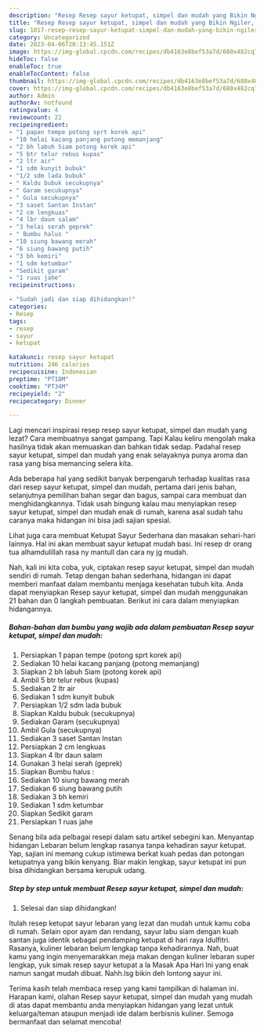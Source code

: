 ```yaml
---
description: "Resep Resep sayur ketupat, simpel dan mudah yang Bikin Ngiler, Buat Buka Puasa}"
title: "Resep Resep sayur ketupat, simpel dan mudah yang Bikin Ngiler, Buat Buka Puasa}"
slug: 1017-resep-resep-sayur-ketupat-simpel-dan-mudah-yang-bikin-ngiler-buat-buka-puasa
category: Uncategorized
date: 2023-04-06T20:13:45.151Z
image: https://img-global.cpcdn.com/recipes/db4163e8bef53a7d/680x482cq70/resep-sayur-ketupat-simpel-dan-mudah-foto-resep-utama.jpg
hideToc: false
enableToc: true
enableTocContent: false
thumbnail: https://img-global.cpcdn.com/recipes/db4163e8bef53a7d/680x482cq70/resep-sayur-ketupat-simpel-dan-mudah-foto-resep-utama.jpg
cover: https://img-global.cpcdn.com/recipes/db4163e8bef53a7d/680x482cq70/resep-sayur-ketupat-simpel-dan-mudah-foto-resep-utama.jpg
author: Admin
authorAv: notfound
ratingvalue: 4
reviewcount: 22
recipeingredient:
- "1 papan tempe potong sprt korek api"
- "10 helai kacang panjang potong memanjang"
- "2 bh labuh Siam potong korek api"
- "5 btr telur rebus kupas"
- "2 ltr air"
- "1 sdm kunyit bubuk"
- "1/2 sdm lada bubuk"
- " Kaldu bubuk secukupnya"
- " Garam secukupnya"
- " Gula secukupnya"
- "3 saset Santan Instan"
- "2 cm lengkuas"
- "4 lbr daun salam"
- "3 helai serah geprek"
- " Bumbu halus "
- "10 siung bawang merah"
- "6 siung bawang putih"
- "3 bh kemiri"
- "1 sdm ketumbar"
- "Sedikit garam"
- "1 ruas jahe"
recipeinstructions:

- "Sudah jadi dan siap dihidangkan!"
categories:
- Resep
tags:
- resep
- sayur
- ketupat

katakunci: resep sayur ketupat 
nutrition: 246 calories
recipecuisine: Indonesian
preptime: "PT18M"
cooktime: "PT34M"
recipeyield: "2"
recipecategory: Dinner

---
```



Lagi mencari inspirasi resep resep sayur ketupat, simpel dan mudah yang lezat? Cara membuatnya sangat gampang. Tapi Kalau keliru mengolah maka hasilnya tidak akan memuaskan dan bahkan tidak sedap. Padahal resep sayur ketupat, simpel dan mudah yang enak selayaknya punya aroma dan rasa yang bisa memancing selera kita.


Ada beberapa hal yang sedikit banyak berpengaruh terhadap kualitas rasa dari resep sayur ketupat, simpel dan mudah, pertama dari jenis bahan, selanjutnya pemilihan bahan segar dan bagus, sampai cara membuat dan menghidangkannya. Tidak usah bingung kalau mau menyiapkan resep sayur ketupat, simpel dan mudah enak di rumah, karena asal sudah tahu caranya maka hidangan ini bisa jadi sajian spesial.

Lihat juga cara membuat Ketupat Sayur Sederhana dan masakan sehari-hari lainnya. Hal ini akan membuat sayur ketupat mudah basi. Ini resep dr orang tua alhamdulillah rasa ny mantull dan cara ny jg mudah.


Nah, kali ini kita coba, yuk, ciptakan resep sayur ketupat, simpel dan mudah sendiri di rumah. Tetap dengan bahan sederhana, hidangan ini dapat memberi manfaat dalam membantu menjaga kesehatan tubuh kita. Anda dapat menyiapkan Resep sayur ketupat, simpel dan mudah menggunakan 21 bahan dan 0 langkah pembuatan. Berikut ini cara dalam menyiapkan hidangannya.

<!--inarticleads1-->

##### Bahan-bahan dan bumbu yang wajib ada dalam pembuatan Resep sayur ketupat, simpel dan mudah:

1. Persiapkan 1 papan tempe (potong sprt korek api)
1. Sediakan 10 helai kacang panjang (potong memanjang)
1. Siapkan 2 bh labuh Siam (potong korek api)
1. Ambil 5 btr telur rebus (kupas)
1. Sediakan 2 ltr air
1. Sediakan 1 sdm kunyit bubuk
1. Persiapkan 1/2 sdm lada bubuk
1. Siapkan  Kaldu bubuk (secukupnya)
1. Sediakan  Garam (secukupnya)
1. Ambil  Gula (secukupnya)
1. Sediakan 3 saset Santan Instan
1. Persiapkan 2 cm lengkuas
1. Siapkan 4 lbr daun salam
1. Gunakan 3 helai serah (geprek)
1. Siapkan  Bumbu halus :
1. Sediakan 10 siung bawang merah
1. Sediakan 6 siung bawang putih
1. Sediakan 3 bh kemiri
1. Sediakan 1 sdm ketumbar
1. Siapkan Sedikit garam
1. Persiapkan 1 ruas jahe


Senang bila ada pelbagai resepi dalam satu artikel sebegini kan. Menyantap hidangan Lebaran belum lengkap rasanya tanpa kehadiran sayur ketupat. Yap, sajian ini memang cukup istimewa berkat kuah pedas dan potongan ketupatnya yang bikin kenyang. Biar makin lengkap, sayur ketupat ini pun bisa dihidangkan bersama kerupuk udang. 

<!--inarticleads2-->

##### Step by step untuk membuat Resep sayur ketupat, simpel dan mudah:


1. Selesai dan siap dihidangkan!

Itulah resep ketupat sayur lebaran yang lezat dan mudah untuk kamu coba di rumah. Selain opor ayam dan rendang, sayur labu siam dengan kuah santan juga identik sebagai pendamping ketupat di hari raya Idulfitri. Rasanya, kuliner lebaran belum lengkap tanpa kehadirannya. Nah, buat kamu yang ingin menyemarakkan meja makan dengan kuliner lebaran super lengkap, yuk simak resep sayur ketupat a la Masak Apa Hari Ini yang enak namun sangat mudah dibuat. Nahh.lsg bikin deh lontong sayur ini. 

Terima kasih telah membaca resep yang kami tampilkan di halaman ini. Harapan kami, olahan Resep sayur ketupat, simpel dan mudah yang mudah di atas dapat membantu anda menyiapkan hidangan yang lezat untuk keluarga/teman ataupun menjadi ide dalam berbisnis kuliner. Semoga bermanfaat dan selamat mencoba!
